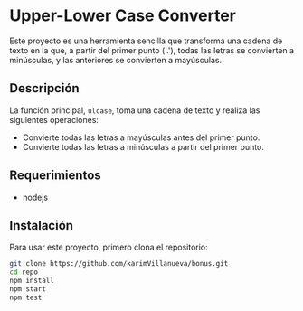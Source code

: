 # Upper-Lower Case Converter

Este proyecto es una herramienta sencilla que transforma una cadena de texto en la que, a partir del primer punto ('.'), todas las letras se convierten a minúsculas, y las anteriores se convierten a mayúsculas.

## Descripción

La función principal, `ulcase`, toma una cadena de texto y realiza las siguientes operaciones:

- Convierte todas las letras a mayúsculas antes del primer punto.
- Convierte todas las letras a minúsculas a partir del primer punto.

## Requerimientos

- nodejs

## Instalación

Para usar este proyecto, primero clona el repositorio:

```bash
git clone https://github.com/karimVillanueva/bonus.git
cd repo
npm install
npm start
npm test
```
